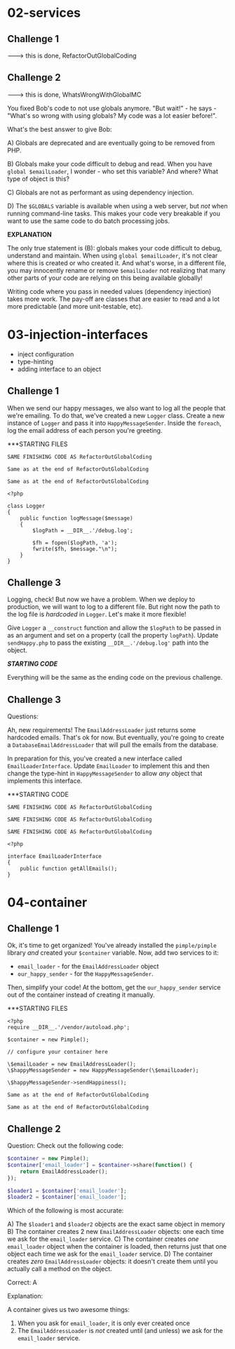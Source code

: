 # 02-services

## Challenge 1

---> this is done, RefactorOutGlobalCoding

## Challenge 2

---> this is done, WhatsWrongWithGlobalMC

You fixed Bob's code to not use globals anymore.
"But wait!" - he says - "What's so wrong with using
globals? My code was a lot easier before!".

What's the best answer to give Bob:

A) Globals are deprecated and are eventually going to be removed from PHP.

B) Globals make your code difficult to debug and read. When you have `global $emailLoader`, I wonder - who set this variable? And where? What type of object is this?

C) Globals are not as performant as using dependency injection.

D) The `$GLOBALS` variable is available when using a web server, but *not* when running command-line tasks. This makes your code very breakable if you want to use the same code to do batch processing jobs.

**EXPLANATION**

The only true statement is (B): globals makes your code difficult
to debug, understand and maintain. When using `global $emailLoader`,
it's not clear where this is created or who created it. And what's
worse, in a different file, you may innocently rename or remove
`$emailLoader` not realizing that many other parts of your code
are relying on this being available globally!

Writing code where you pass in needed values (dependency injection)
takes more work. The pay-off are classes that are easier to read
and a lot more predictable (and more unit-testable, etc).

# 03-injection-interfaces

- inject configuration
- type-hinting
- adding interface to an object

## Challenge 1

When we send our happy messages, we also want to log all
the people that we're emailing. To do that, we've created
a new `Logger` class. Create a new instance of `Logger`
and pass it into `HappyMessageSender`. Inside the `foreach`,
log the email address of each person you're greeting.

***STARTING FILES

```sendHappy.php
SAME FINISHING CODE AS RefactorOutGlobalCoding
```

```EmailAddressLoader.php
Same as at the end of RefactorOutGlobalCoding
```

```HappyMessageSender.php
Same as at the end of RefactorOutGlobalCoding
```

```Logger.php
<?php

class Logger
{
    public function logMessage($message)
    {
        $logPath = __DIR__.'/debug.log';

        $fh = fopen($logPath, 'a');
        fwrite($fh, $message."\n");
    }
}
```

## Challenge 3

Logging, check! But now we have a problem. When we deploy
to production, we will want to log to a different file. But
right now the path to the log file is *hardcoded* in `Logger`.
Let's make it more flexible!

Give `Logger` a `__construct` function and allow the `$logPath`
to be passed in as an argument and set on a property (call the
property `logPath`). Update `sendHappy.php` to pass the existing
`__DIR__.'/debug.log'` path into the object.

***STARTING CODE***

Everything will be the same as the ending code on the previous challenge.

## Challenge 3

Questions:

Ah, new requirements! The `EmailAddressLoader` just returns
some hardcoded emails. That's ok for now. But eventually, you're
going to create a `DatabaseEmailAddressLoader` that will pull
the emails from the database.

In preparation for this, you've created a new interface called
`EmailLoaderInterface`. Update `EmailLoader` to implement this
and then change the type-hint in `HappyMessageSender` to allow
*any* object that implements this interface.

***STARTING CODE

```sendHappy.php
SAME FINISHING CODE AS RefactorOutGlobalCoding
```

```EmailAddressLoader.php
SAME FINISHING CODE AS RefactorOutGlobalCoding
```

```HappyMessageSender.php
SAME FINISHING CODE AS RefactorOutGlobalCoding
```

```EmailLoaderInterface.php
<?php

interface EmailLoaderInterface
{
    public function getAllEmails();
}
```


# 04-container

## Challenge 1

Ok, it's time to get organized! You've already installed the
`pimple/pimple` library *and* created your `$container` variable.
Now, add two services to it:

* `email_loader` - for the `EmailAddressLoader` object
* `our_happy_sender` - for the `HappyMessageSender`.

Then, simplify your code! At the bottom, get the `our_happy_sender`
service out of the container instead of creating it manually.

***STARTING FILES
```sendHappy.php
<?php
require __DIR__.'/vendor/autoload.php';

$container = new Pimple();

// configure your container here

\$emailLoader = new EmailAddressLoader();
\$happyMessageSender = new HappyMessageSender(\$emailLoader);

\$happyMessageSender->sendHappiness();
```

```EmailAddressLoader.php
Same as at the end of RefactorOutGlobalCoding
```

```HappyMessageSender.php
Same as at the end of RefactorOutGlobalCoding
```

## Challenge 2

Question: Check out the following code:

```php
$container = new Pimple();
$container['email_loader'] = $container->share(function() {
    return EmailAddressLoader();
});

$loader1 = $container['email_loader'];
$loader2 = $container['email_loader'];
```

Which of the following is most accurate:

A) The `$loader1` and `$loader2` objects are the exact same object in memory
B) The container creates 2 new `EmailAddressLoader` objects: one each time we ask for the `email_loader` service.
C) The container creates *one* `email_loader` object when the container is loaded, then returns just that one object each time we ask for the `email_loader` service.
D) The container creates *zero* `EmailAddressLoader` objects: it doesn't create them until you actually call a method on the object.

Correct: A

Explanation:

A container gives us two awesome things:

1. When you ask for `email_loader`, it is only ever created once
2. The `EmailAddressLoader` is *not* created until (and unless) we ask for the `email_loader` service.

